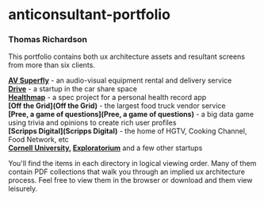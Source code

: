 # anticonsultant-portfolio

### Thomas Richardson

This portfolio contains both ux architecture assets and resultant screens from more than six clients.


<strong>[AV Superfly](AVsuperfly)</strong> - an audio-visual equipment rental and delivery service<br>
<strong>[Drive](Drive)</strong> - a startup in the car share space<br>
<strong>[Healthmap](Healthmap)</strong> - a spec project for a personal health record app<br>
<strong>[Off the Grid](Off the Grid)</strong> - the largest food truck vendor service<br>
<strong>[Pree, a game of questions](Pree, a game of questions)</strong> - a big data game using trivia and opinions to create rich user profiles<br>
<strong>[Scripps Digital](Scripps Digital)</strong> - the home of HGTV, Cooking Channel, Food Network, etc<br>
<strong>[Cornell University](https://github.com/ehusserl/anticonsultant-portfolio/tree/master/%CE%A9%20other%20UX%20architecture), [Exploratorium](https://github.com/ehusserl/anticonsultant-portfolio/tree/master/%CE%A9%20other%20UX%20architecture)</strong> and a few other startups<br>


You'll find the items in each directory in logical viewing order. Many of them contain PDF collections that walk you through an implied ux architecture process. Feel free to view them in the browser or download and them view leisurely. 
